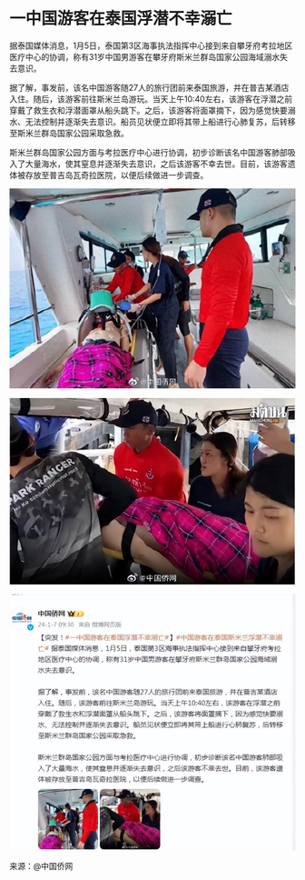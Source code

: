 # 一中国游客在泰国浮潜不幸溺亡

据泰国媒体消息，1月5日，泰国第3区海事执法指挥中心接到来自攀牙府考拉地区医疗中心的协调，称有31岁中国男游客在攀牙府斯米兰群岛国家公园海域溺水失去意识。

据了解，事发前，该名中国游客随27人的旅行团前来泰国旅游，并在普吉某酒店入住。随后，该游客前往斯米兰岛游玩。当天上午10:40左右，该游客在浮潜之前穿戴了救生衣和浮潜面罩从船头跳下。之后，该游客将面罩摘下，因为感觉快要溺水、无法控制并逐渐失去意识。船员见状便立即将其带上船进行心肺复苏，后转移至斯米兰群岛国家公园采取急救。

斯米兰群岛国家公园方面与考拉医疗中心进行协调，初步诊断该名中国游客肺部吸入了大量海水，使其窒息并逐渐失去意识，之后该游客不幸去世。目前，该游客遗体被存放至普吉岛瓦奇拉医院，以便后续做进一步调查。

![9df4040523330ea829589dfb41a24b9d.jpg](https://raw.githubusercontent.com/qqhsx/qqnews_image/main/2024/01/07/一中国游客在泰国浮潜不幸溺亡/9df4040523330ea829589dfb41a24b9d.jpg)

![2ff111e6392a97e5c467d94d661359c0.jpg](https://raw.githubusercontent.com/qqhsx/qqnews_image/main/2024/01/07/一中国游客在泰国浮潜不幸溺亡/2ff111e6392a97e5c467d94d661359c0.jpg)

![26d3e88f4874866ed9858407df764e5b.jpg](https://raw.githubusercontent.com/qqhsx/qqnews_image/main/2024/01/07/一中国游客在泰国浮潜不幸溺亡/26d3e88f4874866ed9858407df764e5b.jpg)

来源：@中国侨网

